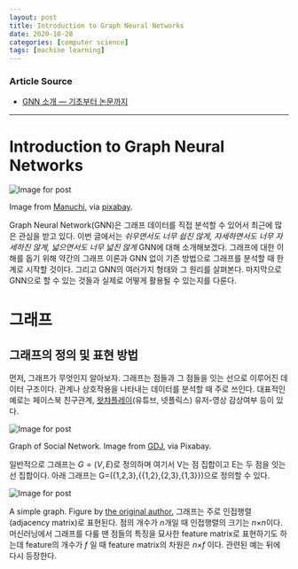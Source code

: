```yaml
---
layout: post
title: Introduction to Graph Neural Networks
date: 2020-10-28
categories: [computer science]
tags: [machine learning]
---
```


### Article Source
* [GNN 소개 — 기초부터 논문까지](https://medium.com/watcha/gnn-%EC%86%8C%EA%B0%9C-%EA%B8%B0%EC%B4%88%EB%B6%80%ED%84%B0-%EB%85%BC%EB%AC%B8%EA%B9%8C%EC%A7%80-96567b783479)

----

# Introduction to Graph Neural Networks

![Image for
post](https://miro.medium.com/max/1728/1*JhxRaHW-iSsUKJ-6k_D0Ig.jpeg)

Image from
[Manuchi](https://pixabay.com/users/manuchi-1728328/?tab=popular&pagi=2), via
[pixabay](https://pixabay.com/en/labrador-breed-dogs-animal-animals-805838/).

Graph Neural Network(GNN)은 그래프 데이터를 직접 분석할 수 있어서 최근에
많은 관심을 받고 있다. 이번 글에서는 *쉬우면서도 너무 쉽진 않게,
자세하면서도 너무 자세하진 않게, 넓으면서도 너무 넓진 않게* GNN에 대해
소개해보겠다.
그래프에 대한 이해를 돕기 위해 약간의 그래프 이론과 GNN 없이 기존
방법으로 그래프를 분석할 때 한계로 시작할 것이다. 그리고 GNN의 여러가지
형태와 그 원리를 살펴본다. 마지막으로 GNN으로 할 수 있는 것들과 실제로
어떻게 활용될 수 있는지를 다룬다.

그래프 
======

그래프의 정의 및 표현 방법 
--------------------------

먼저, 그래프가 무엇인지 알아보자. 그래프는 점들과 그 점들을 잇는 선으로
이루어진 데이터 구조이다. 관계나 상호작용을 나타내는 데이터를 분석할 때
주로 쓰인다. 대표적인 예로는 페이스북 친구관계,
[왓챠](https://watcha.com/)[플레이](https://play.watcha.net/)(유튜브, 넷플릭스)
유저-영상 감상여부 등이 있다.



![Image for
post](https://miro.medium.com/max/1920/1*Y-O-2omMZtoubGrqzXikbg.png)

Graph of Social Network. Image from
[GDJ](https://pixabay.com/vectors/social-media-connections-networking-3846597/), via Pixabay.

일반적으로 그래프는 $G=(V,E)$로 정의하며 여기서 V는 점 집합이고 E는 두
점을 잇는 선 집합이다. 아래 그래프는 G=({1,2,3},{{1,2},{2,3},{1,3}})으로
정의할 수 있다.


![Image for
post](https://miro.medium.com/max/202/1*iPRiYrDqM7o6-R_VADaXAw.png)


A simple graph. Figure by [the original
author.](/datadriveninvestor/an-introduction-to-graph-neural-network-gnn-for-analysing-structured-data-afce79f4cfdc)
그래프는 주로 인접행렬(adjacency matrix)로 표현된다. 점의 개수가 *n*개일
때 인접행렬의 크기는 *n*×*n*이다. 머신러닝에서 그래프를 다룰 땐 점들의
특징을 묘사한 feature matrix로 표현하기도 하는데 feature의 개수가 *f* 일
때 feature matrix의 차원은 *n*×*f* 이다. 관련된 예는 뒤에 다시 등장한다.